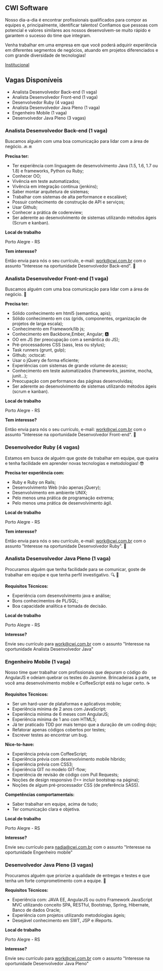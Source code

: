 
## CWI Software


Nosso dia-a-dia é encontrar profissionais qualificados para compor as equipes e, principalmente, identificar talentos! Confiamos que pessoas com potencial e valores similares aos nossos desenvolvem-se muito rápido e garantem o sucesso do time que integram.  

Venha trabalhar em uma empresa em que você poderá adquirir experiência em diferentes segmentos de negócios, atuando em projetos diferenciados e com grande diversidade de tecnologias!

[Institucional](http://www.cwi.com.br)

## Vagas Disponíveis

* Analista Desenvolvedor Back-end (1 vaga)
* Analista Desenvolvedor Front-end (1 vaga)
* Desenvolvedor Ruby (4 vagas)
* Analista Desenvolvedor Java Pleno (1 vaga)
* Engenheiro Mobile (1 vaga)
* Desenvolvedor Java Pleno (3 vagas)

### Analista Desenvolvedor Back-end (1 vaga)

Buscamos alguém com uma boa comunicação para lidar com a área de negócio. :back: :end:

**Precisa ter:**

* Ter experiência com linguagem de desenvolvimento Java (1.5, 1.6, 1.7 ou 1.8) e frameworks, Python ou Ruby;
* Conhecer OO;
* Vivência em teste automatizados;
* Vivência em integração continua (jenkins);
* Saber montar arquitetura de sistemas;
* Trabalhar com sistemas de alta performance e escalável;
* Possuir conhecimento de construção de API e serviços;
* Usar Github;
* Conhecer a prática de codereview;
* Ser aderente ao desenvolvimento de sistemas utilizando métodos ágeis (Scrum e kanban).

**Local de trabalho**

Porto Alegre - RS

**Tem interesse?**

Então envia para nós o seu currículo, e-mail: [work@cwi.com.br](mailto:work@cwi.com.br) com o assunto "Interesse na oportunidade Desenvolvedor Back-end". :e-mail:


### Analista Desenvolvedor Front-end (1 vaga) 

Buscamos alguém com uma boa comunicação para lidar com a área de negócio. :speech_balloon:

**Precisa ter:**

- Sólido conhecimento em html5 (semantica, apis);
- Sólido conhecimento em css (grids, componentes, organização de projetos de larga escala);
- Conhecimento em Framework/lib js;
- Conhecimento em Backbone,Ember, Angular; :a:
- OO em JS (ter preocupação com a semântica do JS);
- Pré-processadores CSS (sass, less ou stylus);
- Task runners (grunt, gulp);
- Github; :octocat:
- Usar o jQuery de forma eficiente;
- Experiências com sistemas de grande volume de acesso;
- Conhecimento em teste automatizados (frameworks, jasmine, mocha, junit...); 
- Preocupação com performance das páginas desenvolvidas;
- Ser aderente ao desenvolvimento de sistemas utilizando métodos ágeis (scrum e kanban).

**Local de trabalho**

Porto Alegre - RS

**Tem interesse?**

Então envia para nós o seu currículo, e-mail: [work@cwi.com.br](mailto:work@cwi.com.br) com o assunto "Interesse na oportunidade Desenvolvedor Front-end". :e-mail:


### Desenvolvedor Ruby (4 vagas)

Estamos em busca de alguém que goste de trabalhar em equipe, que queira e tenha facilidade em aprender novas tecnologias e metodologias! :sunglasses:

**Precisa ter experiência com:**

 * Ruby e Ruby on Rails;
 * Desenvolvimento Web (não apenas jQuery);
 * Desenvolvimento em ambiente UNIX;
 * Pelo menos uma prática de programação extrema;
 * Pelo menos uma prática de desenvolvimento ágil.

**Local de trabalho**

Porto Alegre - RS

**Tem interesse?**

Então envia para nós o seu currículo, e-mail: [work@cwi.com.br](mailto:work@cwi.com.br) com o assunto "Interesse na oportunidade Desenvolvedor Ruby". :e-mail:



### Analista Desenvolvedor Java Pleno (1 vaga)

Procuramos alguém que tenha facilidade para se comunicar, goste de trabalhar em equipe e que tenha perfil investigativo. :mag: :eyes:

**Requisitos Técnicos:**

 * Experiência com desenvolvimento java e análise;
 * Bons conhecimentos de PL/SQL;
 * Boa capacidade analítica e tomada de decisão.


**Local de trabalho**

Porto Alegre - RS

**Interesse?**

Envie seu currículo para [work@cwi.com.br](mailto:work@cwi.com.br) com o assunto "Interesse na oportunidade Analista Desenvolvedor Java"

### Engenheiro Mobile (1 vaga)

Nosso time quer trabalhar com profissionais que depuram o código do AngularJS e odeiam quebrar os testes do Jasmine. Brincadeiras à parte, se você ama desenvolvimento mobile e CoffeeScript está no lugar certo. :coffee:

**Requisitos Técnicos:**

* Ser um hard-user de plataformas e aplicativos mobile; 
* Experiência mínima de 2 anos com JavaScript; 
* Experiência mínima de 6 meses com AngularJS; 
* Experiência mínima de 1 ano com HTML5; 
* Já ter praticado TDD por mais tempo que a duração de um coding dojo; 
* Refatorar apenas códigos cobertos por testes; 
* Escrever testes ao encontrar um bug. 

**Nice-to-have:**

* Experiência prévia com CoffeeScript; 
* Experiência prévia com desenvolvimento mobile híbrido; 
* Experiência prévia com CSS3; 
* Experiência GIT no modelo GIT-flow; 
* Experiência de revisão de código com Pull Requests; 
* Noções de design responsivo (!== incluir bootstrap na página); 
* Noções de algum pré-processador CSS (de preferência SASS).

**Competências comportamentais:**

* Saber trabalhar em equipe, acima de tudo;
* Ter comunicação clara e objetiva.

**Local de trabalho**

Porto Alegre - RS

**Interesse?**

Envie seu currículo para [nadia@cwi.com.br](mailto:nadia@cwi.com.br) com o assunto "Interesse na oportunidade Engenheiro mobile"

### Desenvolvedor Java Pleno (3 vagas)

Procuramos alguém que priorize a qualidade de entregas e testes e que tenha um forte comprometimento com a equipe. :muscle:

**Requisitos Técnicos:**

 * Experiência com: JAVA EE, AngularJS ou outro Framework JavaScript MVC utilizando conceito SPA, RESTful, Bootstrap, Spring, Hibernate, Banco de dados Oracle;
* Experiência com projetos utilizando metodologias ágeis;
* Desejável conhecimento em SWT, JSP e iReports.


**Local de trabalho**

Porto Alegre - RS

**Interesse?**

Envie seu currículo para [work@cwi.com.br](mailto:work@cwi.com.br) com o assunto "Interesse na oportunidade Desenvolvedor Java Pleno"

